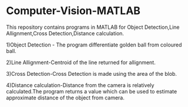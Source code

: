 # Computer-Vision-MATLAB
This repository contains programs in MATLAB for Object Detection,Line Allignment,Cross Detection,Distance calculation.

1)Object Detection - The program differentiate golden ball from coloured ball.

2)Line Allignment-Centroid of the line returned for allignment.

3)Cross Detection-Cross Detection is made using the area of the blob.

4)Distance calculation-Distance from the camera is relatively calculated.The program returns a value which can be used to estimate approximate distance of the object from camera.
